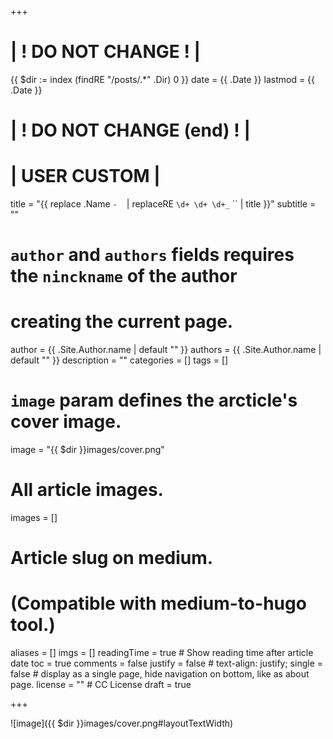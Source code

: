 +++

# | ! DO NOT CHANGE ! | 
{{ $dir := index (findRE "/posts/.*" .Dir) 0 }}
date = {{ .Date }}
lastmod = {{ .Date }}
#
# | ! DO NOT CHANGE (end) ! | 



# | USER CUSTOM |
title = "{{ replace .Name `-` ` ` | replaceRE `\d+ \d+ \d+_` `` | title }}"
subtitle = ""
# `author` and `authors` fields requires the `ninckname` of the author
# creating the current page.
author = {{ .Site.Author.name | default "" }}
authors = {{ .Site.Author.name | default "" }}
description = ""
categories = []
tags = []
# `image` param defines the arcticle's cover image.
image = "{{ $dir }}images/cover.png" 
# All article images.
images = []
# Article slug on medium.
# (Compatible with medium-to-hugo tool.)
aliases = []
imgs = []
readingTime = true  # Show reading time after article date
toc = true
comments = false
justify = false  # text-align: justify;
single = false  # display as a single page, hide navigation on bottom, like as about page.
license = ""  # CC License
draft = true

+++



![image]({{ $dir }}images/cover.png#layoutTextWidth)

